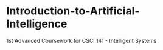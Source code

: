 # Introduction-to-Artificial-Intelligence

1st Advanced Coursework for CSCi 141 - Intelligent Systems
